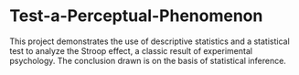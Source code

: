 # Test-a-Perceptual-Phenomenon

This project demonstrates the use of descriptive statistics and a statistical test to analyze the Stroop effect, a classic result of experimental psychology. The conclusion drawn is on the basis of statistical inference.

